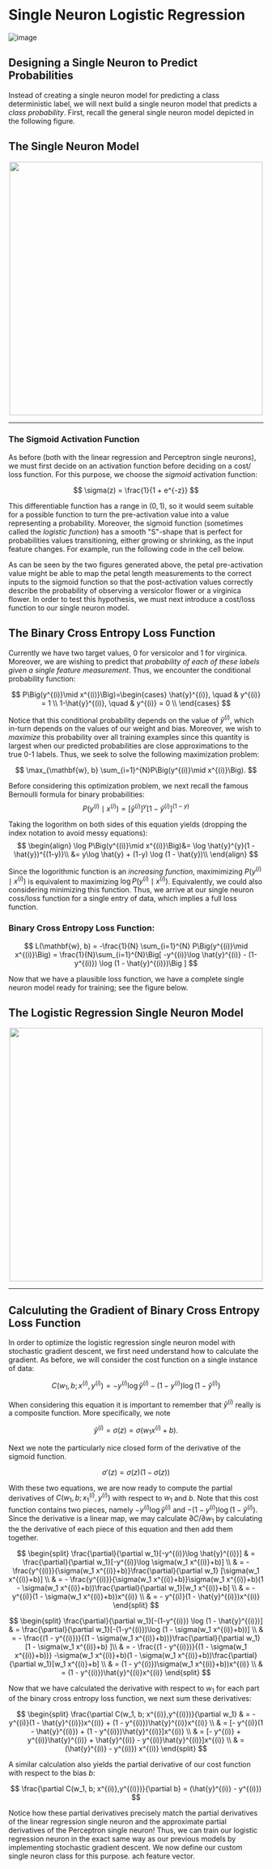 # Single Neuron Logistic Regression

![image]()



## Designing a Single Neuron to Predict Probabilities
Instead of creating a single neuron model for predicting a class deterministic label, we will next build a single neuron model that predicts a *class probability*. First, recall the general single neuron model depicted in the following figure. 

The Single Neuron Model
---

<p align="center">
    <img src="general_single_neuron.png" width="500">
</p>

---

### The Sigmoid Activation Function

As before (both with the linear regression and Perceptron single neurons), we must first decide on an activation function before deciding on a cost/ loss function. For this purpose, we choose the *sigmoid* activation function:

$$
\sigma(z) = \frac{1}{1 + e^{-z}}
$$

This differentiable function has a range in $(0, 1)$, so it would seem suitable for a possible function to turn the pre-activation value into a value representing a probability. Moreover, the sigmoid function (sometimes called the *logistic function*) has a smooth "S"-shape that is perfect for probabilities values transitioning, either growing or shrinking, as the input feature changes. For example, run the following code in the cell below. 

As can be seen by the two figures generated above, the petal pre-activation value might be able to map the petal length measurements to the correct inputs to the sigmoid function so that the post-activation values correctly describe the probability of observing a versicolor flower or a virginica flower. In order to test this hypothesis, we must next introduce a cost/loss function to our single neuron model. 

## The Binary Cross Entropy Loss Function 
Currently we have two target values, 0 for versicolor and 1 for virginica. Moreover, we are wishing to predict that *probability of each of these labels given a single feature measurement*. Thus, we encounter the conditional probability function:

$$
P\Big(y^{(i)}\mid x^{(i)}\Big)=\begin{cases}
          \hat{y}^{(i)}, \quad &  y^{(i)} = 1 \\
          1-\hat{y}^{(i)}, \quad & y^{(i)} = 0 \\
     \end{cases}
$$

Notice that this conditional probability depends on the value of $\hat{y}^{(i)}$, which in-turn depends on the values of our weight and bias. Moreover, we wish to *maximize* this probability over all training examples since this quantity is largest when our predicted probabilities are close approximations to the true 0-1 labels. Thus, we seek to solve the following maximization problem:

$$
\max_{\mathbf{w}, b} \sum_{i=1}^{N}P\Big(y^{(i)}\mid x^{(i)}\Big).
$$

Before considering this optimization problem, we next recall the famous Bernoulli formula for binary probabilities:
$$
P\Big(y^{(i)}\mid x^{(i)}\Big) = [\hat{y}^{(i)}]^{y}[1 - \hat{y}^{(i)}]^{(1-y)}
$$

Taking the logorithm on both sides of this equation yields (dropping the index notation to avoid messy equations):
$$
\begin{align} 
\log P\Big(y^{(i)}\mid x^{(i)}\Big)&= \log \hat{y}^{y}(1 - \hat{y})^{(1-y)}\\ 
&= y\log \hat{y} + (1-y) \log (1 - \hat{y})\\ 
\end{align}
$$

Since the logorithmic function is an *increasing function*, maximimizing $P\Big(y^{(i)}\mid x^{(i)}\Big)$ is equivalent to maximizing $\log P\Big(y^{(i)}\mid x^{(i)}\Big)$. Equivalently, we could also considering minimizing this function. Thus, we arrive at our single neuron coss/loss function for a single entry of data, which implies a full loss function. 

### Binary Cross Entropy Loss Function:
$$
L(\mathbf{w}, b) = -\frac{1}{N} \sum_{i=1}^{N} P\Big(y^{(i)}\mid x^{(i)}\Big) = \frac{1}{N}\sum_{i=1}^{N}\Big[ -y^{(i)}\log \hat{y}^{(i)} - (1-y^{(i)}) \log (1 - \hat{y}^{(i)})\Big ]
$$

Now that we have a plausible loss function, we have a complete single neuron model ready for training; see the figure below. 

The Logistic Regression Single Neuron Model
---

<p align="center">
    <img src="logistic_neuron.png" width="500">
</p>

---

## Calculuting the Gradient of Binary Cross Entropy Loss Function
In order to optimize the logistic regression single neuron model with stochastic gradient descent, we first need understand how to calculate the gradient. As before, we will consider the cost function on a single instance of data:

$$
C(w_1, b; x^{(i)},y^{(i)}) = -y^{(i)}\log \hat{y}^{(i)} - (1-y^{(i)}) \log (1 - \hat{y}^{(i)})
$$

When considering this equation it is important to remember that $\hat{y}^{(i)}$ really is a composite function. More specifically, we note

$$
\hat{y}^{(i)} = \sigma(z) = \sigma(w_1x^{(i)} + b).
$$

Next we note the particularly nice closed form of the derivative of the sigmoid function.

$$
\sigma'(z) = \sigma(z)(1 - \sigma(z))
$$

With these two equations, we are now ready to compute the partial derivatives of $C(w_1, b; x_{1}^{(i)},y^{(i)})$ with respect to $w_1$ and $b$. Note that this cost function contains two pieces, namely $-y^{(i)}\log \hat{y}^{(i)}$ and $- (1-y^{(i)}) \log (1 - \hat{y}^{(i)})$. Since the derivative is a linear map, we may calculate $\partial C/ \partial w_1$ by calculating the the derivative of each piece of this equation and then add them together. 

$$
\begin{split}
\frac{\partial}{\partial w_1}[-y^{(i)}\log \hat{y}^{(i)}] & = \frac{\partial}{\partial w_1}[-y^{(i)}\log \sigma(w_1 x^{(i)}+b)] \\
 & = - \frac{y^{(i)}}{\sigma(w_1 x^{(i)}+b)}\frac{\partial}{\partial w_1} [\sigma(w_1 x^{(i)}+b)] \\
 & = - \frac{y^{(i)}}{\sigma(w_1 x^{(i)}+b)}\sigma(w_1 x^{(i)}+b)(1 - \sigma(w_1 x^{(i)}+b))\frac{\partial}{\partial w_1}[w_1 x^{(i)}+b] \\
 & = - y^{(i)}(1 - \sigma(w_1 x^{(i)}+b))x^{(i)} \\
 & = - y^{(i)}(1 - \hat{y}^{(i)})x^{(i)} 
\end{split}
$$

$$
\begin{split}
\frac{\partial}{\partial w_1}[-(1-y^{(i)}) \log (1 - \hat{y}^{(i)})] & = \frac{\partial}{\partial w_1}[-(1-y^{(i)})\log (1 - \sigma(w_1 x^{(i)}+b))] \\
 & = - \frac{(1 - y^{(i)})}{(1 - \sigma(w_1 x^{(i)}+b))}\frac{\partial}{\partial w_1} [1 - \sigma(w_1 x^{(i)}+b) ]\\
 & = -  \frac{(1 - y^{(i)})}{(1 - \sigma(w_1 x^{(i)}+b))} -\sigma(w_1 x^{(i)}+b)(1 - \sigma(w_1 x^{(i)}+b))\frac{\partial}{\partial w_1}[w_1 x^{(i)}+b] \\
 & = (1 - y^{(i)})\sigma(w_1 x^{(i)}+b))x^{(i)} \\
 & = (1 - y^{(i)})\hat{y}^{(i)}x^{(i)} 
\end{split}
$$

Now that we have calculated the derivative with respect to $w_1$ for each part of the binary cross entropy loss function, we next sum these derivatives:

$$
\begin{split}
\frac{\partial C(w_1, b; x^{(i)},y^{(i)})}{\partial w_1} & = - y^{(i)}(1 - \hat{y}^{(i)})x^{(i)} + (1 - y^{(i)})\hat{y}^{(i)}x^{(i)} \\
 & = [- y^{(i)}(1 - \hat{y}^{(i)}) + (1 - y^{(i)})\hat{y}^{(i)}]x^{(i)} \\
 & = [- y^{(i)} + y^{(i)}\hat{y}^{(i)} + \hat{y}^{(i)} - y^{(i)}\hat{y}^{(i)}]x^{(i)} \\
 & = (\hat{y}^{(i)} - y^{(i)}) x^{(i)}
\end{split}
$$

A similar calculation also yields the partial derivative of our cost function with respect to the bias $b$:

$$
\frac{\partial C(w_1, b; x^{(i)},y^{(i)})}{\partial b} = (\hat{y}^{(i)} - y^{(i)})
$$

Notice how these partial derivatives precisely match the partial derivatives of the linear regression single neuron and the approximate partial derivatives of the Perceptron single neuron! Thus, we can train our logistic regression neuron in the exact same way as our previous models by implementing stochastic gradient descent. We now define our custom single neuron class for this purpose. 
ach feature vector. 
 